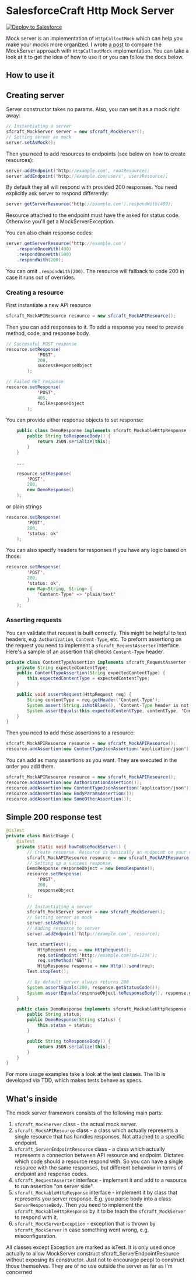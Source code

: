 # SalesforceCraft Http Mock Server

<a href="https://githubsfdeploy.herokuapp.com?owner=nchursin&repo=sfcraft-mock-server&ref=master">
  <img alt="Deploy to Salesforce"
       src="https://raw.githubusercontent.com/afawcett/githubsfdeploy/master/deploy.png">
</a>

Mock server is an implementation of `HttpCalloutMock` which can help you make your mocks more organized. I wrote [a post](https://salesforcecraft.medium.com/testing-http-callouts-using-sfcraft-mockserver-part-1-d2e04c7ffe4a) to compare the MockServer approach with `HttpCalloutMock` implementation. You can take a look at it to get the idea of how to use it or you can follow the docs below.

## How to use it

## Creating server

Server constructor takes no params. Also, you can set it as a mock right away:

```java
// Instantiating a server
sfcraft_MockServer server = new sfcraft_MockServer();
// Setting server as mock
server.setAsMock();
```

Then you need to add resources to endpoints (see below on how to create resources):
```java
server.addEndpoint('http://example.com', rootResource);
server.addEndpoint('http://example.com/users', usersResource);
```

By default they all will respond with provided 200 responses. You need explicitly ask server to respond differently:

```java
server.getServerResource('http://example.com').respondWith(400);
```

Resource attached to the endpoint must have the asked for status code. Otherwise you'll get a MockServerException.

You can also chain response codes:
```java
server.getServerResource('http://example.com')
    .respondOnceWith(400)
    .respondOnceWith(500)
    .respondWith(200);
```
You can omit `.respondWith(200)`. The resource will fallback to code 200 in case it runs out of overrides.

### Creating a resource

First instantiate a new API resource

```java
sfcraft_MockAPIResource resource = new sfcraft_MockAPIResource();
```

Then you can add responses to it. To add a response you need to provide method, code, and response body.

```java
// Successful POST response
resource.setResponse(
            'POST',
            200,
            successResponseObject
        );

// Failed GET response
resource.setResponse(
            'POST',
            405,
            failResponseObject
        );
```

You can provide either response objects to set response:
```java
    public class DemoResponse implements sfcraft_MockableHttpResponse {
        public String toResponseBody() {
            return JSON.serialize(this);
        }
    }

    ...

    resource.setResponse(
        'POST',
        200,
        new DemoResponse()
    );
```
or plain strings
```java
resource.setResponse(
        'POST',
        200,
        'status: ok'
    );
```

You can also specify headers for responses if you have any logic based on those:
```java
resource.setResponse(
        'POST',
        200,
        'status: ok',
        new Map<String, String> {
            'Content-Type' => 'plain/text'
        }
    );
```

### Asserting requests
You can validate that request is built correctly. This might be helpful to test headers, e.g. `Authorization`, `Content-Type`, etc. To preform assertiong on the request you need to implement a `sfcraft_RequestAsserter` interface. Here's a sample of an assertion that checks `Content-Type` header.

```java
private class ContentTypeAssertion implements sfcraft_RequestAsserter {
    private String expectedContentType;
    public ContentTypeAssertion(String expectedContentType) {
        this.expectedContentType = expectedContentType;
    }

    public void assertRequest(HttpRequest req) {
        String contentType = req.getHeader('Content-Type');
        System.assert(String.isNotBlank(), 'Content-Type header is not set')
        System.assertEquals(this.expectedContentType, contentType, 'Content-Type is different from expected');
    }
}
```

Then you need to add these assertions to a resource:
```java
sfcraft_MockAPIResource resource = new sfcraft_MockAPIResource();
resource.addAssertion(new ContentTypeJsonAssertion('application/json'));
```

You can add as many assertions as you want. They are executed in the order you add them.

```java
sfcraft_MockAPIResource resource = new sfcraft_MockAPIResource();
resource.addAssertion(new AuthorizationAssertion());
resource.addAssertion(new ContentTypeJsonAssertion('application/json'));
resource.addAssertion(new BodyParamsAssertion());
resource.addAssertion(new SomeOtherAssertion());
```

## Simple 200 response test

```java
@isTest
private class BasicUsage {
    @isTest
    private static void howToUseMockServer() {
        // Create resourse. Resource is basically an endpoint on your real server
        sfcraft_MockAPIResource resource = new sfcraft_MockAPIResource();
        // Setting up a success response.
        DemoResponse responseObject = new DemoResponse();
        resource.setResponse(
            'POST',
            200,
            responseObject
        );
        
        // Instantiating a server
        sfcraft_MockServer server = new sfcraft_MockServer();
        // Setting server as mock
        server.setAsMock();
        // Adding resource to server
        server.addEndpoint('http://example.com', resource);

        Test.startTest();
            HttpRequest req = new HttpRequest();
            req.setEndpoint('http://example.com?id=1234');
            req.setMethod('GET');
            HttpResponse response = new Http().send(req);
        Test.stopTest();

        // By default server always returns 200
        System.assertEquals(200, response.getStatusCode());
        System.assertEquals(responseObject.toResponseBody(), response.getBody());
    }

    public class DemoResponse implements sfcraft_MockableHttpResponse {
        public String status;
        public DemoResponse(String status) {
            this.status = status;
        }

        public String toResponseBody() {
            return JSON.serialize(this);
        }
    }
}
```

For more usage examples take a look at the test classes. The lib is developed via TDD, which makes tests behave as specs.
## What's inside

The mock server framework consists of the following main parts:

1. `sfcraft_MockServer` class - the actual mock server.
1. `sfcraft_MockAPIResource` class - a class which actually represents a single resource that has handles responses. Not attached to a specific endpoint.
1. `sfcraft_ServerEndpointResource` class - a class which actually represents a connection between API resource and endpoint. Dictates which code should a resource respond with. So you can have a single resource with the same responses, but different behavoiur in terms of endpoint and response codes.
1. `sfcraft_RequestAsserter` interface - implement it and add to a resource to run assertion "on server side".
1. `sfcraft_MockableHttpResponse` interface - implement it by class that represents you server response. E.g. you parse body into a class `ServerResponseBody`. Then you need to implement the `sfcraft_MockableHttpResponse` by it to be teach the `sfcraft_MockServer` to respond with it.
1. `sfcraft_MockServerException` - exception that is thrown by `sfcraft_MockServer` in case something went wrong, e.g. misconfiguration.

All classes except Exception are marked as isTest. It is only used once actually to allow MockServer construct sfcraft_ServerEndpointResource without exposing its constructor. Just not to encourage peopl to construct those themselves. They are of no use outside the server as far as I'm concerned
